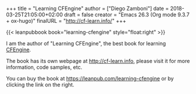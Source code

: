 +++
title = "Learning CFEngine"
author = ["Diego Zamboni"]
date = 2018-03-25T21:05:00+02:00
draft = false
creator = "Emacs 26.3 (Org mode 9.3.7 + ox-hugo)"
finalURL = "http://cf-learn.info/"
+++

{{< leanpubbook  book="learning-cfengine" style="float:right" >}}

I am the author of "Learning CFEngine", the best book for learning [CFEngine](http://cfengine.com/).

The book has its own webpage at <http://cf-learn.info>, please visit it for more information, code samples, etc.

You can buy the book at <https://leanpub.com/learning-cfengine> or by clicking the link on the right.

<!--more-->

&nbsp;
